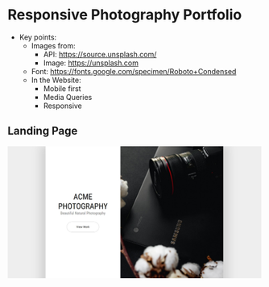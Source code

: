# Responsive Photography Portfolio
- Key points:
    - Images from:
        - API: https://source.unsplash.com/
        - Image: https://unsplash.com
    - Font: https://fonts.google.com/specimen/Roboto+Condensed
    - In the Website:
        - Mobile first
        - Media Queries
        - Responsive
    
## Landing Page

![](./screenshot.jpg)